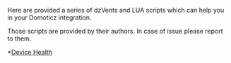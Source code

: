 Here are provided a series of dzVents and LUA scripts which can help you in your Domoticz integration.

Those scripts are provided by their authors. In case of issue please report to them.

*[Device Health](Devices-Health.md)

